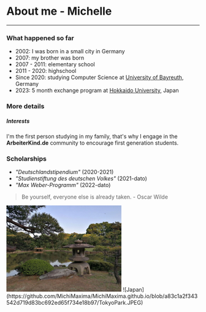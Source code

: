 # About me - Michelle
------
### What happened so far
* 2002: I was born in a small city in Germany
* 2007: my brother was born
* 2007 - 2011: elementary school
* 2011 - 2020: highschool
* Since 2020: studying Computer Science at [University of Bayreuth](https://www.uni-bayreuth.de/), Germany
* 2023: 5 month exchange program at [Hokkaido University](https://www.global.hokudai.ac.jp/), Japan

### More details
##### Interests
I'm the first person studying in my family, that's why I engage in the **ArbeiterKind.de** community to encourage first generation students.

### Scholarships
* _"Deutschlandstipendium"_ (2020-2021)
*  _"Studienstiftung des deutschen Volkes"_ (2021-dato)
*  _"Max Weber-Programm"_ (2022-dato)



> Be yourself, everyone else is already taken. - Oscar Wilde
<img src="https://github.com/MichiMaxima/MichiMaxima.github.io/blob/a83c1a2f343542d719d83bc692ed65f734e18b97/TokyoPark.JPEG" width="300" />
![Japan](https://github.com/MichiMaxima/MichiMaxima.github.io/blob/a83c1a2f343542d719d83bc692ed65f734e18b97/TokyoPark.JPEG)
